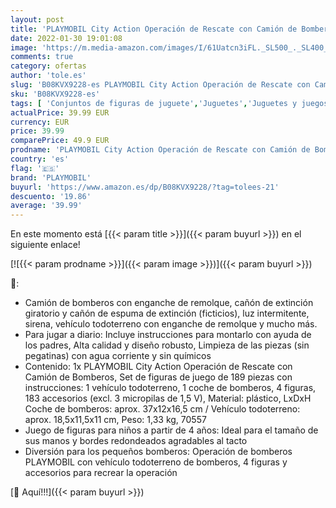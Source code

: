 ```yaml
---
layout: post
title: 'PLAYMOBIL City Action Operación de Rescate con Camión de Bomberos  A partir de 4 años  70557 '
date: 2022-01-30 19:01:08
image: 'https://m.media-amazon.com/images/I/61Uatcn3iFL._SL500_._SL400_.jpg'
comments: true
category: ofertas
author: 'tole.es'
slug: 'B08KVX9228-es PLAYMOBIL City Action Operación de Rescate con Camión de...'
sku: 'B08KVX9228-es'
tags: [ 'Conjuntos de figuras de juguete','Juguetes','Juguetes y juegos','Muñecos y figuras','playmobil', ]
actualPrice: 39.99 EUR
currency: EUR
price: 39.99
comparePrice: 49.9 EUR
prodname: 'PLAYMOBIL City Action Operación de Rescate con Camión de Bomberos  A partir de 4 años  70557 '
country: 'es'
flag: '🇪🇸'
brand: 'PLAYMOBIL'
buyurl: 'https://www.amazon.es/dp/B08KVX9228/?tag=tolees-21'
descuento: '19.86'
average: '39.99'
---
```


En este momento está [{{< param title >}}]({{< param buyurl >}}) en el siguiente enlace!

[![{{< param prodname >}}]({{< param image >}})]({{< param buyurl >}})

🔎:

- Camión de bomberos con enganche de remolque, cañón de extinción giratorio y cañón de espuma de extinción (ficticios), luz intermitente, sirena, vehículo todoterreno con enganche de remolque y mucho más.
- Para jugar a diario: Incluye instrucciones para montarlo con ayuda de los padres, Alta calidad y diseño robusto, Limpieza de las piezas (sin pegatinas) con agua corriente y sin químicos
- Contenido: 1x PLAYMOBIL City Action Operación de Rescate con Camión de Bomberos, Set de figuras de juego de 189 piezas con instrucciones: 1 vehículo todoterreno, 1 coche de bomberos, 4 figuras, 183 accesorios (excl. 3 micropilas de 1,5 V), Material: plástico, LxDxH Coche de bomberos: aprox. 37x12x16,5 cm / Vehículo todoterreno: aprox. 18,5x11,5x11 cm, Peso: 1,33 kg, 70557
- Juego de figuras para niños a partir de 4 años: Ideal para el tamaño de sus manos y bordes redondeados agradables al tacto
- Diversión para los pequeños bomberos: Operación de bomberos PLAYMOBIL con vehículo todoterreno de bomberos, 4 figuras y accesorios para recrear la operación

[🛒 Aquí!!!]({{< param buyurl >}})
